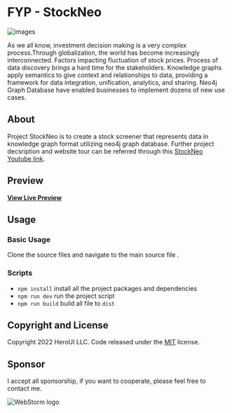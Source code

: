 # FYP - StockNeo

![images](https://firebasestorage.googleapis.com/v0/b/stockneo-f9c14.appspot.com/o/ss.png?alt=media&token=f9ecafbb-9c6b-43ba-9d2c-9cc2aff4047c)

As we all know, investment decision making is a very complex process.Through globalization, the world has become increasingly interconnected. Factors impacting fluctuation of stock prices. Process of data discovery brings a hard time for the stakeholders. Knowledge graphs apply semantics to give context and relationships to data, providing a framework for data integration, unification, analytics, and sharing. Neo4j Graph Database have enabled businesses to implement dozens of new use cases.

## About

Project StockNeo is to create a stock screener that represents data in knowledge graph format utilizing neo4j graph database. Further project decsription and website tour can be referred through this [StockNeo Youtube link](https://youtu.be/x-2OwVRYIeI). 

## Preview

**[View Live Preview](https://stockneo.netlify.app/#/)**

## Usage

### Basic Usage

Clone the source files and navigate to the main source file []().

### Scripts

- `npm install` install all the project packages and dependencies
- `npm run dev` run the project script
- `npm run build` build all file to `dist`



## Copyright and License

Copyright 2022 HeroUI LLC. Code released under the [MIT](https://github.com/AGDholo/giraffe/blob/master/LICENSE)
license.

## Sponsor

I accept all sponsorship, if you want to cooperate, please feel free to contact me.

![WebStorm logo](https://resources.jetbrains.com/storage/products/company/brand/logos/WebStorm.png)


